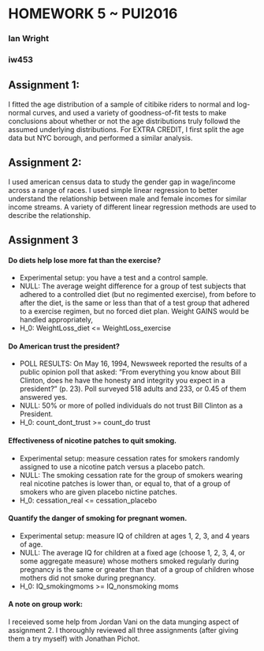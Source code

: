 # HOMEWORK 5 ~ PUI2016
### Ian Wright
### iw453

## Assignment 1:
I fitted the age distribution of a sample of citibike riders to normal and log-normal curves, and used a variety of goodness-of-fit tests to make conclusions about whether or not the age distributions truly followd the assumed underlying distributions. For EXTRA CREDIT, I first split the age data but NYC borough, and performed a similar analysis.

## Assignment 2:
I used american census data to study the gender gap in wage/income across a range of races. I used simple linear regression to better understand the relationship between male and female incomes for similar income streams. A variety of different linear regression methods are used to describe the relationship.

## Assignment 3
#### Do diets help lose more fat than the exercise?
+ Experimental setup: you have a test and a control sample.
+ NULL: The average weight difference for a group of test subjects that adhered to a controlled diet (but no regimented exercise), from before to after the diet, is the same or less than that of a test group that adhered to a exercise regimen, but no forced diet plan. Weight GAINS would be handled appropriately,  
+ H_0: WeightLoss_diet <= WeightLoss_exercise

#### Do American trust the president?
+ POLL RESULTS: On May 16, 1994, Newsweek reported the results of a public opinion poll that asked: “From everything you know about Bill Clinton, does he have the honesty and integrity you expect in a president?” (p. 23). Poll surveyed 518 adults and 233, or 0.45 of them answered yes.
+ NULL: 50% or more of polled individuals do not trust Bill Clinton as a President.
+ H_0: count_dont_trust >= count_do trust 

#### Effectiveness of nicotine patches to quit smoking.
+ Experimental setup: measure cessation rates for smokers randomly assigned to use a nicotine patch versus a placebo patch.
+ NULL: The smoking cessation rate for the group of smokers wearing real nicotine patches is lower than, or equal to, that of a group of smokers who are given placebo nictine patches.
+ H_0: cessation_real <= cessation_placebo

#### Quantify the danger of smoking for pregnant women.
+ Experimental setup: measure IQ of children at ages 1, 2, 3, and 4 years of age.
+ NULL: The average IQ for children at a fixed age (choose 1, 2, 3, 4, or some aggregate measure) whose mothers smoked regularly during pregnancy is the same or greater than that of a group of children whose mothers did not smoke during pregnancy.
+ H_0: IQ_smokingmoms >= IQ_nonsmoking moms

#### A note on group work:
I receieved some help from Jordan Vani on the data munging aspect of assignment 2. I thoroughly reviewed all three assignments (after giving them a try myself) with Jonathan Pichot.
